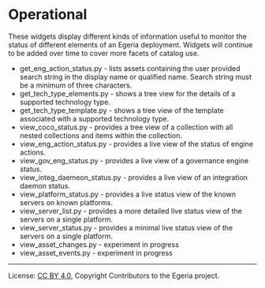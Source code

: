 <!-- SPDX-License-Identifier: CC-BY-4.0 -->
<!-- Copyright Contributors to the Egeria project. -->

# Operational

These widgets display different kinds of information useful to monitor the status of different elements of an Egeria deployment.
Widgets will continue to be added over time to cover more facets of catalog use.

* get_eng_action_status.py - lists assets containing the user provided search string in the display name or qualified name. Search string must be a minimum of three characters.
* get_tech_type_elements.py - shows a tree view for the details of a supported technology type.
* get_tech_type_template.py - shows a tree view of the template associated with a supported technology type.
* view_coco_status.py - provides a tree view of a collection with all nested collections and items within the collection.
* view_eng_action_status.py - provides a live view of the status of engine actions.
* view_gov_eng_status.py - provides a live view of a governance engine status.
* view_integ_daemeon_status.py - provides a live view of an integration daemon status.
* view_platform_status.py - provides a live status view of the known servers on known platforms.
* view_server_list.py - provides a more detailed live status view of the servers on a single platform.
* view_server_status.py - provides a minimal live status view of the servers on a single platform.
* view_asset_changes.py - experiment in progress
* view_asset_events.py - experiment in progress

----
License: [CC BY 4.0](https://creativecommons.org/licenses/by/4.0/),
Copyright Contributors to the Egeria project.